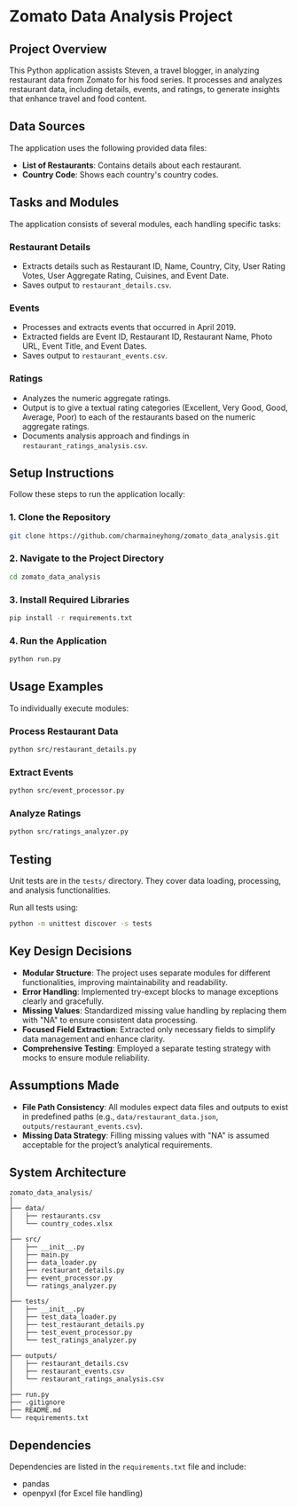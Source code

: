 # Zomato Data Analysis Project

## Project Overview

This Python application assists Steven, a travel blogger, in analyzing restaurant data from Zomato for his food series. It processes and analyzes restaurant data, including details, events, and ratings, to generate insights that enhance travel and food content.

## Data Sources

The application uses the following provided data files:

- **List of Restaurants**: Contains details about each restaurant.
- **Country Code**: Shows each country's country codes.

## Tasks and Modules

The application consists of several modules, each handling specific tasks:

### Restaurant Details
- Extracts details such as Restaurant ID, Name, Country, City, User Rating Votes, User Aggregate Rating, Cuisines, and Event Date.
- Saves output to `restaurant_details.csv`.

### Events
- Processes and extracts events that occurred in April 2019.
- Extracted fields are Event ID, Restaurant ID, Restaurant Name, Photo URL, Event Title, and Event Dates.
- Saves output to `restaurant_events.csv`.

### Ratings
- Analyzes the numeric aggregate ratings.
- Output is to give a textual rating categories (Excellent, Very Good, Good, Average, Poor) to each of the restaurants based on the numeric aggregate ratings.
- Documents analysis approach and findings in `restaurant_ratings_analysis.csv`.

## Setup Instructions

Follow these steps to run the application locally:

### 1. Clone the Repository

```bash
git clone https://github.com/charmaineyhong/zomato_data_analysis.git
```

### 2. Navigate to the Project Directory

```bash
cd zomato_data_analysis
```

### 3. Install Required Libraries

```bash
pip install -r requirements.txt
```

### 4. Run the Application

```bash
python run.py
```

## Usage Examples

To individually execute modules:

### Process Restaurant Data

```bash
python src/restaurant_details.py
```

### Extract Events

```bash
python src/event_processor.py
```

### Analyze Ratings

```bash
python src/ratings_analyzer.py
```

## Testing

Unit tests are in the `tests/` directory. They cover data loading, processing, and analysis functionalities.

Run all tests using:

```bash
python -m unittest discover -s tests
```

## Key Design Decisions

- **Modular Structure**: The project uses separate modules for different functionalities, improving maintainability and readability.
- **Error Handling**: Implemented try-except blocks to manage exceptions clearly and gracefully.
- **Missing Values**: Standardized missing value handling by replacing them with "NA" to ensure consistent data processing.
- **Focused Field Extraction**: Extracted only necessary fields to simplify data management and enhance clarity.
- **Comprehensive Testing**: Employed a separate testing strategy with mocks to ensure module reliability.

## Assumptions Made

- **File Path Consistency**: All modules expect data files and outputs to exist in predefined paths (e.g., `data/restaurant_data.json`, `outputs/restaurant_events.csv`).
- **Missing Data Strategy**: Filling missing values with "NA" is assumed acceptable for the project’s analytical requirements.

## System Architecture

```
zomato_data_analysis/
│
├── data/
│   ├── restaurants.csv            
│   └── country_codes.xlsx         
│
├── src/
│   ├── __init__.py               
│   ├── main.py                    
│   ├── data_loader.py             
│   ├── restaurant_details.py      
│   ├── event_processor.py         
│   └── ratings_analyzer.py        
│
├── tests/
│   ├── __init__.py                
│   ├── test_data_loader.py        
│   ├── test_restaurant_details.py 
│   ├── test_event_processor.py    
│   └── test_ratings_analyzer.py   
│
├── outputs/
│   ├── restaurant_details.csv     
│   ├── restaurant_events.csv      
│   └── restaurant_ratings_analysis.csv      
│
├── run.py                         
├── .gitignore                     
├── README.md                      
└── requirements.txt               
```

## Dependencies

Dependencies are listed in the `requirements.txt` file and include:

- pandas
- openpyxl (for Excel file handling)
